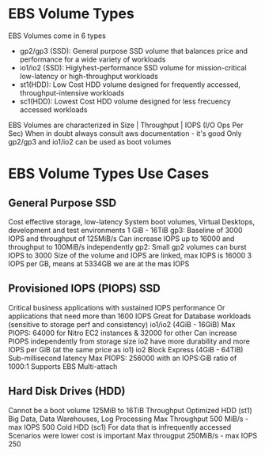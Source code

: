 # EBS Volume Types

EBS Volumes come in 6 types
- gp2/gp3 (SSD): General purpose SSD volume that balances price and performance for a wide variety of workloads
- io1/io2 (SSD): Higlyhest-performance SSD volume for mission-critical low-latency or high-throughput workloads
- st1(HDD): Low Cost HDD volume designed for frequently accessed, throughput-intensive workloads
- sc1(HDD): Lowest Cost HDD volume designed for less frecuency accessed workloads

EBS Volumes are characterized in Size | Throughput | IOPS (I/O Ops Per Sec)
When in doubt always consult aws documentation - it's good
Only gp2/gp3 and io1/io2 can be used as boot volumes

# EBS Volume Types Use Cases

## General Purpose SSD
Cost effective storage, low-latency
System boot volumes, Virtual Desktops, development and test environments
1 GiB - 16TiB 
gp3:
    Baseline of 3000 IOPS and throughput of 125MiB/s
    Can increase IOPS up to 16000 and throughput to 100MiB/s independently
gp2:
    Small gp2 volumes can burst IOPS to 3000
    Size of the volume and IOPS are linked, max IOPS is 16000
    3 IOPS per GB, means at 5334GB we are at the mas IOPS

## Provisioned IOPS (PIOPS) SSD
Critical business applications with sustained IOPS performance
Or applications that need more than 1600 IOPS
Great for Database workloads (sensitive to storage perf and consistency)
io1/io2 (4GiB - 16GiB)
    Max PIOPS: 64000 for Nitro EC2 instances & 32000 for other
    Can increase PIOPS independently from storage size
    io2 have more durability and more IOPS per GiB (at the same price as io1)
io2 Block Express (4GiB - 64TiB)
    Sub-millisecond latency
    Max PIOPS: 256000 with an IOPS:GiB ratio of 1000:1
Supports EBS Multi-attach

## Hard Disk Drives (HDD)
Cannot be a boot volume
125MiB to 16TiB
Throughput Optimized HDD (st1)
    Big Data, Data Warehouses, Log Processing
    Max Throughput 500 MiB/s - max IOPS 500
Cold HDD (sc1)
    For data that is infrequently accessed
    Scenarios were lower cost is important
    Max througput 250MiB/s - max IOPS 250


